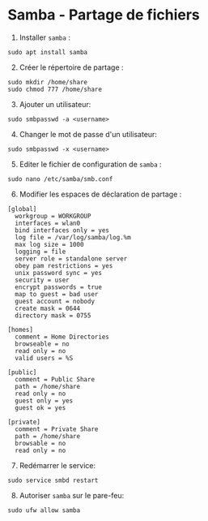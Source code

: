 # Samba - Partage de fichiers

1. Installer `samba` :

```shell
sudo apt install samba
```

2. Créer le répertoire de partage :

```shell
sudo mkdir /home/share
sudo chmod 777 /home/share
```

3. Ajouter un utilisateur:

```shell
sudo smbpasswd -a <username>
```

4. Changer le mot de passe d'un utilisateur:

```shell
sudo smbpasswd -x <username>
```

5. Editer le fichier de configuration de `samba` :

```shell
sudo nano /etc/samba/smb.conf
```

6. Modifier les espaces de déclaration de partage :

```shell
[global]
  workgroup = WORKGROUP
  interfaces = wlan0
  bind interfaces only = yes
  log file = /var/log/samba/log.%m
  max log size = 1000
  logging = file
  server role = standalone server
  obey pam restrictions = yes
  unix password sync = yes
  security = user
  encrypt passwords = true
  map to guest = bad user
  guest account = nobody
  create mask = 0644
  directory mask = 0755

[homes]
  comment = Home Directories
  browseable = no
  read only = no
  valid users = %S

[public]
  comment = Public Share
  path = /home/share
  read only = no
  guest only = yes
  guest ok = yes

[private]
  comment = Private Share
  path = /home/share
  browsable = no
  read only = no
```

7. Redémarrer le service:

```shell
sudo service smbd restart
```

8. Autoriser `samba` sur le pare-feu:

```shell
sudo ufw allow samba
```
